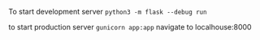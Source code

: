 To start development server
`python3 -m flask --debug run`

to start production server
`gunicorn app:app`
navigate to localhouse:8000